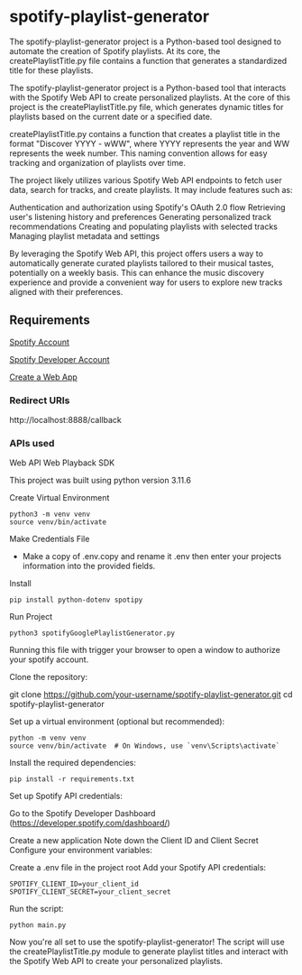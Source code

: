 # spotify-playlist-generator
The spotify-playlist-generator project is a Python-based tool designed to automate the creation of Spotify playlists. At its core, the createPlaylistTitle.py file contains a function that generates a standardized title for these playlists.

<!-- The create_playlist_title() function in createPlaylistTitle.py dynamically creates a playlist title based on the current date. It formats the title as "Discover [YEAR] - w[WEEK_NUMBER]", where YEAR is the current year and WEEK_NUMBER is the week number of the year. This naming convention allows for consistent and chronological organization of playlists.


 -->



The spotify-playlist-generator project is a Python-based tool that interacts with the Spotify Web API to create personalized playlists. At the core of this project is the createPlaylistTitle.py file, which generates dynamic titles for playlists based on the current date or a specified date.

createPlaylistTitle.py contains a function that creates a playlist title in the format "Discover YYYY - wWW", where YYYY represents the year and WW represents the week number. This naming convention allows for easy tracking and organization of playlists over time.

The project likely utilizes various Spotify Web API endpoints to fetch user data, search for tracks, and create playlists. It may include features such as:

Authentication and authorization using Spotify's OAuth 2.0 flow
Retrieving user's listening history and preferences
Generating personalized track recommendations
Creating and populating playlists with selected tracks
Managing playlist metadata and settings

By leveraging the Spotify Web API, this project offers users a way to automatically generate curated playlists tailored to their musical tastes, potentially on a weekly basis. This can enhance the music discovery experience and provide a convenient way for users to explore new tracks aligned with their preferences.




## Requirements
[Spotify Account](https://www.spotify.com/)

[Spotify Developer Account](https://developer.spotify.com/)

[Create a Web App](https://developer.spotify.com/dashboard)


### Redirect URIs
http://localhost:8888/callback

### APIs used
Web API
Web Playback SDK


This project was built using 
python version 3.11.6

Create Virtual Environment
```
python3 -m venv venv
source venv/bin/activate
```

Make Credentials File
- Make a copy of .env.copy and rename it .env then enter your projects information into the provided fields.

Install
```
pip install python-dotenv spotipy
```
Run Project 
```
python3 spotifyGooglePlaylistGenerator.py
```
Running this file with trigger your browser to open a window to authorize your spotify account.



Clone the repository:

git clone https://github.com/your-username/spotify-playlist-generator.git
cd spotify-playlist-generator


Set up a virtual environment (optional but recommended):
```   
python -m venv venv
source venv/bin/activate  # On Windows, use `venv\Scripts\activate`
```

Install the required dependencies:

```pip install -r requirements.txt```


Set up Spotify API credentials:

Go to the Spotify Developer Dashboard (https://developer.spotify.com/dashboard/)

Create a new application
Note down the Client ID and Client Secret
Configure your environment variables:

Create a .env file in the project root
Add your Spotify API credentials:
```
SPOTIFY_CLIENT_ID=your_client_id
SPOTIFY_CLIENT_SECRET=your_client_secret
```

Run the script:

```python main.py```


Now you're all set to use the spotify-playlist-generator! The script will use the createPlaylistTitle.py module to generate playlist titles and interact with the Spotify Web API to create your personalized playlists.